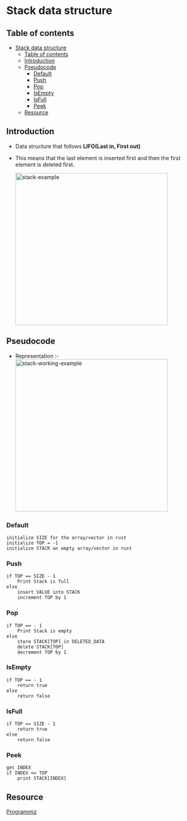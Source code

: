 # Stack data structure

## Table of contents
- [Stack data structure](#stack-data-structure)
  - [Table of contents](#table-of-contents)
  - [Introduction](#introduction)
  - [Pseudocode](#pseudocode)
    - [Default](#default)
    - [Push](#push)
    - [Pop](#pop)
    - [IsEmpty](#isempty)
    - [IsFull](#isfull)
    - [Peek](#peek)
  - [Resource](#resource)

## Introduction

- Data structure that follows **LIFO(Last in, First out)**
- This means that the last element is inserted first and then the first element is deleted first.

  <img src="https://cdn.programiz.com/sites/tutorial2program/files/stack.png" alt="stack-example" width="400"/>

## Pseudocode

- Representation :-
  <img src="https://cdn.programiz.com/sites/tutorial2program/files/stack-operations.png" alt="stack-working-example" width="400"/>

### Default

```
initialize SIZE for the array/vector in rust
initialize TOP = -1
initialize STACK an empty array/vector in rust
```

### Push

```
if TOP == SIZE - 1
    Print Stack is full
else
    insert VALUE into STACK
    increment TOP by 1
```

### Pop

```
if TOP == - 1
    Print Stack is empty
else
    store STACK[TOP] in DELETED_DATA
    delete STACK[TOP]
    decrement TOP by 1
```

### IsEmpty

```
if TOP == - 1
    return true
else
    return false
```

### IsFull

```
if TOP == SIZE - 1
    return true
else
    return false
```

### Peek

```
get INDEX
if INDEX <= TOP
    print STACK[INDEX]
```

## Resource

[Programmiz](https://www.programiz.com/)
